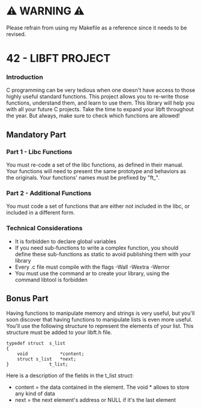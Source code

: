 # ⚠️ WARNING ⚠️
Please refrain from using my Makefile as a reference since it needs to be revised.

# 42 - LIBFT PROJECT

### Introduction
C programming can be very tedious when one doesn't have access to those highly useful standard functions. This project allows you to re-write those functions, understand them, and learn to use them. This library will help you with all your future C projects. Take the time to expand your libft throughout the year. But always, make sure to check which functions are allowed!

## Mandatory Part
### Part 1 - Libc Functions
You must re-code a set of the libc functions, as defined in their manual. Your functions will need to present the same prototype and behaviors as the originals. Your functions' names must be prefixed by "ft_".

### Part 2 - Additional Functions
You must code a set of functions that are either not included in the libc, or included in a different form.

### Technical Considerations
* It is forbidden to declare global variables
* If you need sub-functions to write a complex function, you should define these sub-functions as static to avoid publishing them with your library
* Every .c file must compile with the flags -Wall -Wextra -Werror
* You must use the command ar to create your library, using the command libtool is forbidden

## Bonus Part
Having functions to manipulate memory and strings is very useful, but you'll soon discover that having functions to manipulate lists is even more useful. You'll use the following structure to represent the elements of your list. This structure must be added to your libft.h file.

```
typedef struct  s_list
{
    void            *content;
    struct s_list   *next;
}               t_list;
```
Here is a description of the fields in the t_list struct:
* content = the data contained in the element. The void * allows to store any kind of data
* next = the next element's address or NULL if it's the last element
